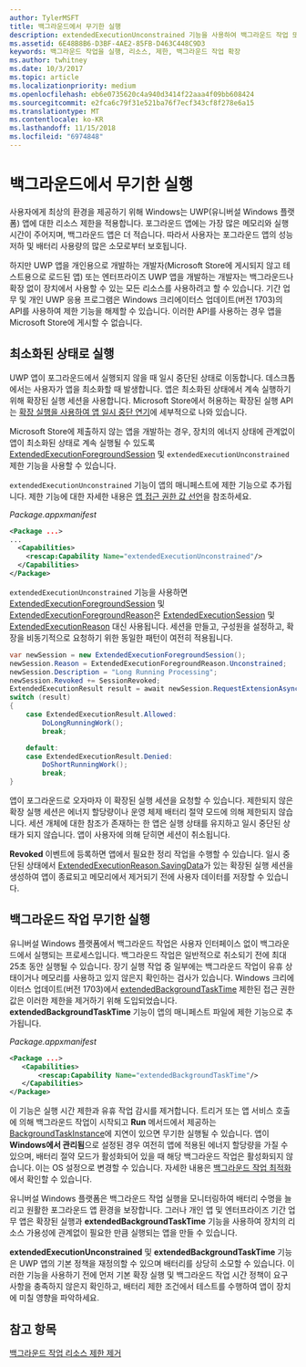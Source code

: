 ```yaml
---
author: TylerMSFT
title: 백그라운드에서 무기한 실행
description: extendedExecutionUnconstrained 기능을 사용하여 백그라운드 작업 또는 확장된 실행 세션을 백그라운드에서 무기한 실행하세요.
ms.assetid: 6E48B8B6-D3BF-4AE2-85FB-D463C448C9D3
keywords: 백그라운드 작업을 실행, 리소스, 제한, 백그라운드 작업 확장
ms.author: twhitney
ms.date: 10/3/2017
ms.topic: article
ms.localizationpriority: medium
ms.openlocfilehash: eb6e0735620c4a940d3414f22aaa4f09bb608424
ms.sourcegitcommit: e2fca6c79f31e521ba76f7ecf343cf8f278e6a15
ms.translationtype: MT
ms.contentlocale: ko-KR
ms.lasthandoff: 11/15/2018
ms.locfileid: "6974848"
---
```

# <a name="run-in-the-background-indefinitely"></a>백그라운드에서 무기한 실행

사용자에게 최상의 환경을 제공하기 위해 Windows는 UWP(유니버설 Windows 플랫폼) 앱에 대한 리소스 제한을 적용합니다. 포그라운드 앱에는 가장 많은 메모리와 실행 시간이 주어지며, 백그라운드 앱은 더 적습니다. 따라서 사용자는 포그라운드 앱의 성능 저하 및 배터리 사용량의 많은 소모로부터 보호됩니다.

하지만 UWP 앱을 개인용으로 개발하는 개발자(Microsoft Store에 게시되지 않고 테스트용으로 로드된 앱) 또는 엔터프라이즈 UWP 앱을 개발하는 개발자는 백그라운드나 확장 없이 장치에서 사용할 수 있는 모든 리소스를 사용하려고 할 수 있습니다. 기간 업무 및 개인 UWP 응용 프로그램은 Windows 크리에이터스 업데이트(버전 1703)의 API를 사용하여 제한 기능을 해제할 수 있습니다. 이러한 API를 사용하는 경우 앱을 Microsoft Store에 게시할 수 없습니다.

## <a name="run-while-minimized"></a>최소화된 상태로 실행

UWP 앱이 포그라운드에서 실행되지 않을 때 일시 중단된 상태로 이동합니다. 데스크톱에서는 사용자가 앱을 최소화할 때 발생합니다. 앱은 최소화된 상태에서 계속 실행하기 위해 확장된 실행 세션을 사용합니다. Microsoft Store에서 허용하는 확장된 실행 API는 [확장 실행을 사용하여 앱 일시 중단 연기](https://docs.microsoft.com/windows/uwp/launch-resume/run-minimized-with-extended-execution)에 세부적으로 나와 있습니다.

Microsoft Store에 제출하지 않는 앱을 개발하는 경우, 장치의 에너지 상태에 관계없이 앱이 최소화된 상태로 계속 실행될 수 있도록 [ExtendedExecutionForegroundSession](https://docs.microsoft.com/uwp/api/windows.applicationmodel.extendedexecution.foreground.extendedexecutionforegroundsession) 및 `extendedExecutionUnconstrained` 제한 기능을 사용할 수 있습니다.  

`extendedExecutionUnconstrained` 기능이 앱의 매니페스트에 제한 기능으로 추가됩니다. 제한 기능에 대한 자세한 내용은 [앱 접근 권한 값 선언](https://docs.microsoft.com/windows/uwp/packaging/app-capability-declarations)을 참조하세요.

_Package.appxmanifest_
```xml
<Package ...>
...
  <Capabilities>  
    <rescap:Capability Name="extendedExecutionUnconstrained"/>  
  </Capabilities>  
</Package>
```

`extendedExecutionUnconstrained` 기능을 사용하면 [ExtendedExecutionForegroundSession](https://docs.microsoft.com/uwp/api/windows.applicationmodel.extendedexecution.foreground.extendedexecutionforegroundsession) 및 [ExtendedExecutionForegroundReason](https://docs.microsoft.com/en-us/uwp/api/windows.applicationmodel.extendedexecution.foreground.extendedexecutionforegroundreason)은 [ExtendedExecutionSession](https://docs.microsoft.com/uwp/api/windows.applicationmodel.extendedexecution.extendedexecutionsession) 및 [ExtendedExecutionReason](https://docs.microsoft.com/uwp/api/windows.applicationmodel.extendedexecution.extendedexecutionreason) 대신 사용됩니다. 세션을 만들고, 구성원을 설정하고, 확장을 비동기적으로 요청하기 위한 동일한 패턴이 여전히 적용됩니다. 

```cs
var newSession = new ExtendedExecutionForegroundSession();  
newSession.Reason = ExtendedExecutionForegroundReason.Unconstrained;  
newSession.Description = "Long Running Processing";  
newSession.Revoked += SessionRevoked;  
ExtendedExecutionResult result = await newSession.RequestExtensionAsync();  
switch (result)  
{  
    case ExtendedExecutionResult.Allowed:  
        DoLongRunningWork();  
        break;  

    default:  
    case ExtendedExecutionResult.Denied:  
        DoShortRunningWork();  
        break;  
}
```

앱이 포그라운드로 오자마자 이 확장된 실행 세션을 요청할 수 있습니다. 제한되지 않은 확장 실행 세션은 에너지 할당량이나 운영 체제 배터리 절약 모드에 의해 제한되지 않습니다. 세션 개체에 대한 참조가 존재하는 한 앱은 실행 상태를 유지하고 일시 중단된 상태가 되지 않습니다. 앱이 사용자에 의해 닫히면 세션이 취소됩니다.

**Revoked** 이벤트에 등록하면 앱에서 필요한 정리 작업을 수행할 수 있습니다. 일시 중단된 상태에서 [ExtendedExecutionReason.SavingData](https://docs.microsoft.com/uwp/api/windows.applicationmodel.extendedexecution.extendedexecutionreason)가 있는 확장된 실행 세션을 생성하여 앱이 종료되고 메모리에서 제거되기 전에 사용자 데이터를 저장할 수 있습니다.

## <a name="run-background-tasks-indefinitely"></a>백그라운드 작업 무기한 실행

유니버설 Windows 플랫폼에서 백그라운드 작업은 사용자 인터페이스 없이 백그라운드에서 실행되는 프로세스입니다. 백그라운드 작업은 일반적으로 취소되기 전에 최대 25초 동안 실행될 수 있습니다. 장기 실행 작업 중 일부에는 백그라운드 작업이 유휴 상태이거나 메모리를 사용하고 있지 않은지 확인하는 검사가 있습니다. Windows 크리에이터스 업데이트(버전 1703)에서 [extendedBackgroundTaskTime](https://docs.microsoft.com/windows/uwp/packaging/app-capability-declarations) 제한된 접근 권한 값은 이러한 제한을 제거하기 위해 도입되었습니다. **extendedBackgroundTaskTime** 기능이 앱의 매니페스트 파일에 제한 기능으로 추가됩니다.

_Package.appxmanifest_
```xml
<Package ...>
   <Capabilities>  
       <rescap:Capability Name="extendedBackgroundTaskTime"/>  
   </Capabilities>  
</Package>
```

이 기능은 실행 시간 제한과 유휴 작업 감시를 제거합니다. 트리거 또는 앱 서비스 호출에 의해 백그라운드 작업이 시작되고 **Run** 메서드에서 제공하는 [BackgroundTaskInstance](https://docs.microsoft.com/uwp/api/Windows.ApplicationModel.Background.IBackgroundTaskInstance)에 지연이 있으면 무기한 실행될 수 있습니다. 앱이 **Windows에서 관리됨**으로 설정된 경우 여전히 앱에 적용된 에너지 할당량을 가질 수 있으며, 배터리 절약 모드가 활성화되어 있을 때 해당 백그라운드 작업은 활성화되지 않습니다. 이는 OS 설정으로 변경할 수 있습니다. 자세한 내용은 [백그라운드 작업 최적화](https://docs.microsoft.com/windows/uwp/debug-test-perf/optimize-background-activity)에서 확인할 수 있습니다.

유니버설 Windows 플랫폼은 백그라운드 작업 실행을 모니터링하여 배터리 수명을 늘리고 원활한 포그라운드 앱 환경을 보장합니다. 그러나 개인 앱 및 엔터프라이즈 기간 업무 앱은 확장된 실행과 **extendedBackgroundTaskTime** 기능을 사용하여 장치의 리소스 가용성에 관계없이 필요한 만큼 실행되는 앱을 만들 수 있습니다.

**extendedExecutionUnconstrained** 및 **extendedBackgroundTaskTime** 기능은 UWP 앱의 기본 정책을 재정의할 수 있으며 배터리를 상당히 소모할 수 있습니다. 이러한 기능을 사용하기 전에 먼저 기본 확장 실행 및 백그라운드 작업 시간 정책이 요구 사항을 충족하지 않은지 확인하고, 배터리 제한 조건에서 테스트를 수행하여 앱이 장치에 미칠 영향을 파악하세요.

## <a name="see-also"></a>참고 항목

[백그라운드 작업 리소스 제한 제거](https://docs.microsoft.com/windows/application-management/enterprise-background-activity-controls)
